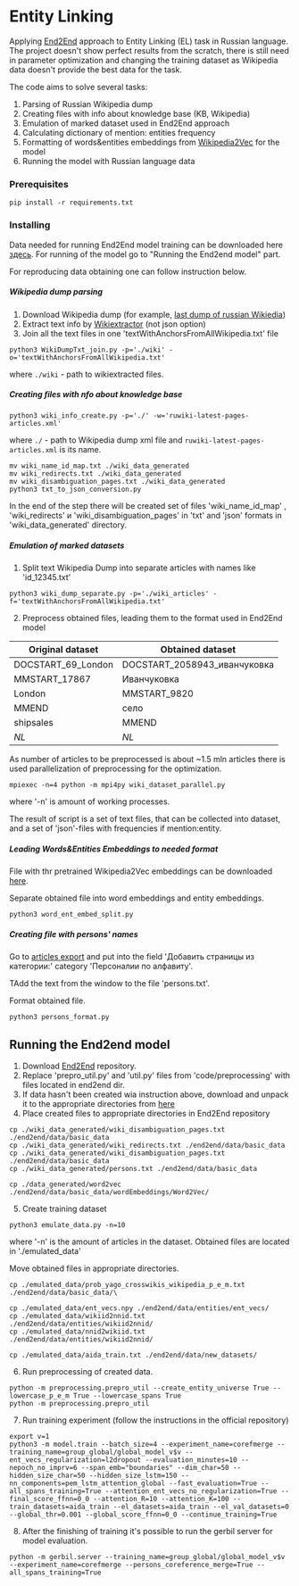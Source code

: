 # Entity Linking

Applying [End2End](https://github.com/dalab/end2end_neural_el) approach to Entity Linking (EL) task in Russian language.
The project doesn't show perfect results from the scratch, there is still need in parameter optimization and changing the training dataset as Wikipedia data doesn't provide the best data for the task.

The code aims to solve several tasks:

1.  Parsing of Russian Wikipedia dump
2.  Creating files with info about knowledge base (KB, Wikipedia)
3.  Emulation of marked dataset used in End2End approach
4.  Calculating dictionary of mention: entities frequency
5.  Formatting of words&entities embeddings from [Wikipedia2Vec](https://wikipedia2vec.github.io/wikipedia2vec/) for the model
6.  Running the model with Russian language data

### Prerequisites

```
pip install -r requirements.txt
```

### Installing

Data needed for running End2End model training can be downloaded here [здесь](https://drive.google.com/drive/folders/19KtVTKnQuF6ZMZ76NJZr2QT_5xHp5Mt6?usp=sharing). For running of the model go to "Running the End2end model" part.

For reproducing data obtaining one can follow instruction below.

##### Wikipedia dump parsing


1.  Download Wikipedia dump (for example, [last dump of russian Wikiedia](http://dumps.wikimedia.org/ruwiki/latest/ruwiki-latest-pages-articles.xml.bz2))
2.   Extract text info by [Wikiextractor](https://github.com/attardi/wikiextractor) (not json option)
3.   Join all the text files in one 'textWithAnchorsFromAllWikipedia.txt' file

```
python3 WikiDumpTxt_join.py -p='./wiki' -o='textWithAnchorsFromAllWikipedia.txt'
```

where `./wiki` - path to wikiextracted files.

##### Creating files with nfo about knowledge base

```
python3 wiki_info_create.py -p='./' -w='ruwiki-latest-pages-articles.xml'
```

where `./` - path to Wikipedia dump xml file and `ruwiki-latest-pages-articles.xml` is its name.

```
mv wiki_name_id_map.txt ./wiki_data_generated
mv wiki_redirects.txt ./wiki_data_generated
mv wiki_disambiguation_pages.txt ./wiki_data_generated
python3 txt_to_json_conversion.py
```

In the end of the step there will be created set of files 'wiki_name_id_map' , 'wiki_redirects' и 'wiki_disambiguation_pages' in 'txt' and 'json' formats in 'wiki_data_generated' directory.

##### Emulation of marked datasets

1.  Split text Wikipedia Dump into separate articles with names like 'id_12345.txt'

```
python3 wiki_dump_separate.py -p='./wiki_articles' -f='textWithAnchorsFromAllWikipedia.txt'
```

2.  Preprocess obtained files, leading them to the format used in End2End model

| Original dataset | Obtained dataset |
| ------ | ------ |
| DOCSTART_69_London | DOCSTART_2058943_иванчуковка |
| MMSTART_17867 | Иванчуковка | 
| London | MMSTART_9820 | 
| MMEND | село| 
| shipsales | MMEND | 
| *NL* | *NL* | 


As number of articles to be preprocessed is about ~1.5 mln articles there is used parallelization of preprocessing for the optimization.

```
mpiexec -n=4 python -m mpi4py wiki_dataset_parallel.py
```

where '-n' is amount of working processes.

The result of script is a set of text files, that can be collected into dataset, and a set of 'json'-files with frequencies if mention:entity.

##### Leading Words&Entities Embeddings to needed format

File with thr pretrained Wikipedia2Vec embeddings can be downloaded [here](http://wikipedia2vec.s3.amazonaws.com/models/ru/2018-04-20/ruwiki_20180420_300d.pkl.bz2). 

Separate obtained file into word embeddings and entity embeddings.

```
python3 word_ent_embed_split.py
```

##### Creating file with persons' names

Go to [articles export](https://ru.wikipedia.org/wiki/%D0%A1%D0%BB%D1%83%D0%B6%D0%B5%D0%B1%D0%BD%D0%B0%D1%8F:%D0%AD%D0%BA%D1%81%D0%BF%D0%BE%D1%80%D1%82) and put into the field 'Добавить страницы из категории:' category 'Персоналии по алфавиту'.

TAdd the text from the window to the file 'persons.txt'.

Format obtained file.

```
python3 persons_format.py
```


## Running the End2end model

1. Download [End2End](https://github.com/dalab/end2end_neural_el) repository. 
2. Replace 'prepro_util.py' and 'util.py' files from 'code/preprocessing' with files located in end2end dir.
3. If data hasn't been created wia instruction above, download and unpack it to the appropriate directories from [here](https://drive.google.com/drive/folders/19KtVTKnQuF6ZMZ76NJZr2QT_5xHp5Mt6?usp=sharing)
4. Place created files to appropriate directories in End2End repository

```
cp ./wiki_data_generated/wiki_disambiguation_pages.txt ./end2end/data/basic_data
cp ./wiki_data_generated/wiki_redirects.txt ./end2end/data/basic_data
cp ./wiki_data_generated/wiki_disambiguation_pages.txt ./end2end/data/basic_data
cp ./wiki_data_generated/persons.txt ./end2end/data/basic_data

cp ./data_generated/word2vec ./end2end/data/basic_data/wordEmbeddings/Word2Vec/
```

5. Create training dataset

```
python3 emulate_data.py -n=10
```

where '-n' is the amount of articles in the dataset. Obtained files are located in './emulated_data'

Move obtained files in appropriate directories.

```
cp ./emulated_data/prob_yago_crosswikis_wikipedia_p_e_m.txt ./end2end/data/basic_data/\

cp ./emulated_data/ent_vecs.npy ./end2end/data/entities/ent_vecs/
cp ./emulated_data/wikiid2nnid.txt ./end2end/data/entities/wikiid2nnid/
cp ./emulated_data/nnid2wikiid.txt ./end2end/data/entities/wikiid2nnid/

cp ./emulated_data/aida_train.txt ./end2end/data/new_datasets/
```

6. Run preprocessing of created data.

```
python -m preprocessing.prepro_util --create_entity_universe True --lowercase_p_e_m True --lowercase_spans True
python -m preprocessing.prepro_util
```

7. Run training experiment (follow the instructions in the official repository)

```
export v=1
python3 -m model.train --batch_size=4 --experiment_name=corefmerge --training_name=group_global/global_model_v$v --ent_vecs_regularization=l2dropout --evaluation_minutes=10 --nepoch_no_imprv=6 --span_emb="boundaries" --dim_char=50 --hidden_size_char=50 --hidden_size_lstm=150 --nn_components=pem_lstm_attention_global --fast_evaluation=True --all_spans_training=True --attention_ent_vecs_no_regularization=True --final_score_ffnn=0_0 --attention_R=10 --attention_K=100 --train_datasets=aida_train --el_datasets=aida_train --el_val_datasets=0 --global_thr=0.001 --global_score_ffnn=0_0 --continue_training=True
```

8. After the finishing of training it's possible to run the gerbil server for model evaluation.
```
python -m gerbil.server --training_name=group_global/global_model_v$v --experiment_name=corefmerge --persons_coreference_merge=True --all_spans_training=True
```

